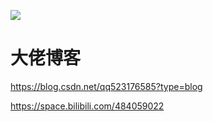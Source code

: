 [![](/imgs/ads/lky.png)](https://www.lcayun.com/aff/DECEDOZS)


# 大佬博客


https://blog.csdn.net/qq523176585?type=blog


https://space.bilibili.com/484059022

